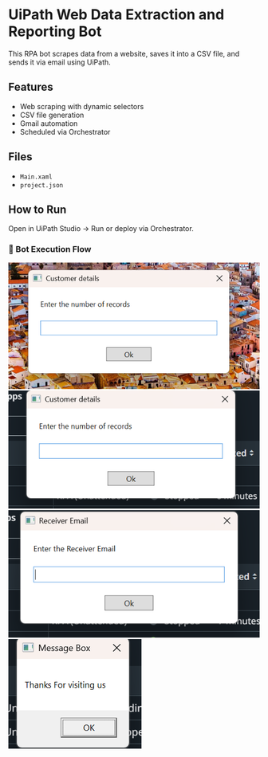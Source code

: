 # UiPath Web Data Extraction and Reporting Bot

This RPA bot scrapes data from a website, saves it into a CSV file, and sends it via email using UiPath.

## Features
- Web scraping with dynamic selectors
- CSV file generation
- Gmail automation
- Scheduled via Orchestrator

## Files
- `Main.xaml`
- `project.json`

## How to Run
Open in UiPath Studio → Run or deploy via Orchestrator.

### 📸 Bot Execution Flow
![Workflow Image](.screenshots/Image1.png)
![Workflow Image](.screenshots/Image2.png)
![Workflow Image](.screenshots/Image3.png)
![Workflow Image](.screenshots/Image4.png)

